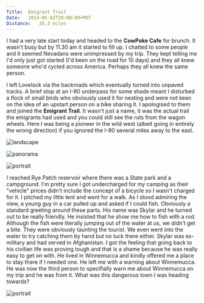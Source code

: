 ```yaml
---
Title:	Emigrant Trail
Date:	2014-05-02T20:00:00+PDT
Distance:	26.3 miles
---
```


I had a very late start today and headed to the __CowPoke Cafe__ for brunch. It wasn't busy but by 11.30 am it started to fill up. I chatted to some people and it seemed Nevadans were unimpressed by my trip. They kept telling me I'd only just got started (I'd been on the road for 10 days) and they all knew someone who'd cycled across America. Perhaps they all knew the same person.

I left Lovelock via the backroads which eventually turned into unpaved tracks. A brief stop at an I-80 underpass for some shade meant I disturbed a flock of small birds who obviously used it for nesting and were not keen on the idea of an upstart person on a bike sharing it. I apologised to them and joined the __Emigrant Trail__. It wasn't just a name, it was the actual trail the emigrants had used and you could still see the ruts from the wagon wheels. Here I was being a pioneer in the wild west (albeit going in entirely the wrong direction) if you ignored the I-80 several miles away to the east.

![landscape](https://farm6.staticflickr.com/5488/14009622489_e424b0cc6e_c.jpg "Emigrant Trail")

![panorama](https://farm6.staticflickr.com/5572/14635143610_d471776bb1_h.jpg "Emigrant Trail")

![portrait](https://farm8.staticflickr.com/7431/14216438753_89fa090101_c.jpg "Emigrant Trail")

I reached Rye Patch reservoir where there was a State park and a campground. I'm pretty sure I got undercharged for my camping as their "vehicle" prices didn't include the concept of a bicycle so I wasn't charged for it. I pitched my little tent and went for a walk. As I stood admiring the view, a young guy in a car pulled up and asked if I could fish. Obviously a standard greeting around these parts. His name was Skylar and he turned out to be really friendly. He insisted that he show me how to fish with a rod. Although the fish were literally jumping out of the water at us, we didn't get a bite. They were obviously taunting the tourist. We even went into the water to try catching them by hand but no luck there either. Skylar was ex-military and had served in Afghanistan. I got the feeling that going back to his civilian life was proving tough and that is a shame because he was really easy to get on with. He lived in Winnemucca and kindly offered me a place to stay there if I needed one. He left me with a warning about Winnemucca. He was now the third person to specifially warn me about Winnemucca on my trip and he was from it. What was this dangerous town I was heading towards?

![portrait](https://farm3.staticflickr.com/2919/14196230184_76994b4983_c.jpg "Brewing some tea at Rye Patch Reservoir")